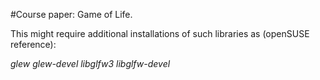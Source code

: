 #Course paper: Game of Life.

This might require additional installations of such libraries as (openSUSE reference):

_glew glew-devel libglfw3 libglfw-devel_
